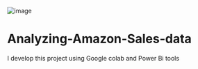 ![image](https://github.com/user-attachments/assets/75ba00bf-23dc-4e58-abaa-d5a8171ea6c4)


# Analyzing-Amazon-Sales-data
I develop this project using Google colab and Power Bi tools 
